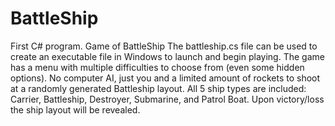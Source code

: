 # BattleShip
First C# program.  Game of BattleShip
The battleship.cs file can be used to create an executable file in Windows to launch and begin playing.  The game has a menu with multiple difficulties to choose from (even some hidden options).  No computer AI, just you and a limited amount of rockets to shoot at a randomly generated Battleship layout.  All 5 ship types are included: Carrier, Battleship, Destroyer, Submarine, and Patrol Boat.  Upon victory/loss the ship layout will be revealed.
